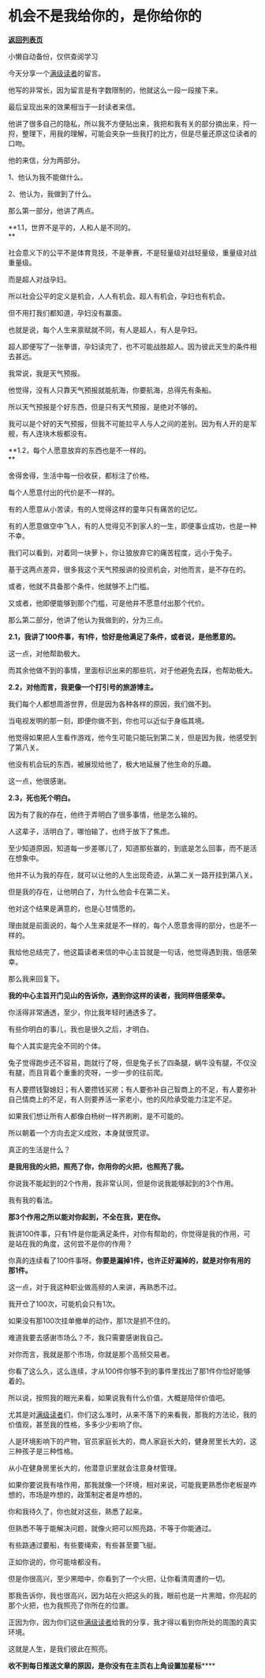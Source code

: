 # 机会不是我给你的，是你给你的

[**返回列表页**](/gzh/记忆承载)

小懒自动备份，仅供查阅学习

今天分享一个[满级读者](http://mp.weixin.qq.com/s?__biz=MzkwMzQ1MzczOQ==&mid=2247484209&idx=1&sn=870feed45c5e2987c536f2e8e7395add&chksm=c0974e75f7e0c7639f4e6ab7a738ecc25401ca9040929f8126147d5c53fcf6e1fc6feaff8024&scene=21#wechat_redirect)的留言。

他写的非常长，因为留言是有字数限制的，他就这么一段一段接下来。  

最后呈现出来的效果相当于一封读者来信。

他讲了很多自己的隐私，所以我不方便贴出来，我把和我有关的部分摘出来，捋一捋，整理下，用我的理解，可能会夹杂一些我打的比方，但是尽量还原这位读者的口吻。

他的来信，分为两部分。  

1、他认为我不能做什么。

2、他认为，我做到了什么。  

那么第一部分，他讲了两点。  

**1.1，世界不是平的，人和人是不同的。  
**

社会意义下的公平不是体育竞技，不是拳赛，不是轻量级对战轻量级，重量级对战重量级。

而是超人对战孕妇。

所以社会公平的定义是机会，人人有机会。超人有机会，孕妇也有机会。  

但不用打我们都知道，孕妇没有赢面。  

也就是说，每个人生来禀赋就不同，有人是超人，有人是孕妇。  

超人即便写了一张拳谱，孕妇读完了，也不可能战胜超人。因为彼此天生的条件相去甚远。  

我常说，我是天气预报。

他觉得，没有人只靠天气预报就能航海，你要航海，总得先有条船。

所以天气预报是个好东西，但是只有天气预报，是绝对不够的。  

我可以是个好的天气预报，但我不可能拉平人与人之间的差别。因为有人开的是军舰，有人连块木板都没有。  

**1.2，每个人愿意放弃的东西也是不一样的。  
**

舍得舍得，生活中每一份收获，都标注了价格。  

每个人愿意付出的代价是不一样的。  

有的人愿意从小苦读，有的人觉得这样的童年只有痛苦的记忆。

有的人愿意做空中飞人，有的人觉得见不到家人的一生，即便事业成功，也是一种不幸。

我们可以看到，对着同一块萝卜，你让狼放弃它的痛苦程度，远小于兔子。  

基于这两点差异，很多我这个天气预报讲的投资机会，对他而言，是不存在的。

或者，他就不具备那个条件，他就够不上门槛。  

又或者，他即便能够到那个门槛，可是他并不愿意付出那个代价。

那么第二部分，他讲了他认为我做到的，分为三点。

**2.1，我讲了100件事，有1件，恰好是他满足了条件，或者说，是他愿意的。**

这一点，对他帮助极大。

而其余他做不到的事情，里面标识出来的那些坑，对于他避免去踩，也帮助极大。  

**2.2，对他而言，我更像一个打引号的旅游博主。**

我们每个人都想周游世界，但是因为各种各样的原因，我们做不到。

当电视发明的那一刻，即便你做不到，你也可以近似于身临其境。

他觉得如果把人生看作游戏，他今生可能只能玩到第二关，但是因为我，他感受到了第八关。

他没有机会玩的东西，被展现给他了，极大地延展了他生命的乐趣。

这一点，他很感谢。

**2.3，死也死个明白。**

因为有了我的存在，他终于弄明白了很多事情，他是怎么输的。

人这辈子，活明白了，哪怕输了，也终于放下了焦虑。

至少知道原因，知道每一步差哪儿了，知道那些赢的，到底是怎么回事，而不是活在想象中。

他并不认为我的存在，就可以让他的人生出现奇迹，从第二关一路开挂到第八关。

但是我的存在，让他明白了，为什么他会卡在第二关。

他对这个结果是满意的，也是心甘情愿的。

理由就是前面说的，每个人生来就是不一样的，每个人愿意舍得的部分，也是不一样的。

我给他总结完了，他这篇读者来信的中心主旨就是一句话，他觉得遇到我，倍感荣幸。

那么我来回复下。  

**我的中心主旨开门见山的告诉你，遇到你这样的读者，我同样倍感荣幸。**

你活得非常通透，至少，你比我年轻时通透多了。

有些你明白的事儿，我也是很久之后，才明白。

每个人其实是完全不同的个体。  

兔子觉得跑步还不容易，跑就行了呀，但是兔子长了四条腿，蜗牛没有腿，不仅没有腿，而且背着个重重的壳呀，一步一步的往前爬。  

有人要攒钱娶媳妇；有人要攒钱买房；有人要弥补自己智商上的不足，有人要弥补自己情商上的不足，有人则要养活一家老小，他的风险承受能力注定不足。

如果我们想让所有人都像白杨树一样齐刷刷，是不可能的。

所以朝着一个方向去定义成败，本身就很荒谬。

真正的生活是什么？

**是我用我的火把，照亮了你，你用你的火把，也照亮了我。**

你说我不能起到的2个作用，我非常认同，但是你说我能够起到的3个作用。

我有我的看法。

**那3个作用之所以能对你起到，不全在我，更在你。**

我讲100件事，只有1件是你能满足条件，对你有帮助的，你觉得是我的作用，可是站在我的角度，这何尝不是你的作用？

你真的连续看了100件事呀。**你要是漏掉1件，也许正好漏掉的，就是对你有用的那1件。**

这一点，对于我这种职业做高频的人来讲，再熟悉不过。  

我开仓了100次，可能机会只有1次。

如果没有那100次挂单撤单的动作，那1次是抓不住的。

难道我要去感谢市场么？不，我只需要感谢我自己。  

对你而言，我就是那个市场，你就是那个高频交易者。

你看了这么久，这么连续，才从100件你够不到的事件里找出了那1件你恰好能够着的。  

所以说，按照我的眼光来看，如果说我有什么价值，大概是陪伴价值吧。  

尤其是对[满级读者](http://mp.weixin.qq.com/s?__biz=MzkwMzQ1MzczOQ==&mid=2247484209&idx=1&sn=870feed45c5e2987c536f2e8e7395add&chksm=c0974e75f7e0c7639f4e6ab7a738ecc25401ca9040929f8126147d5c53fcf6e1fc6feaff8024&scene=21#wechat_redirect)们，你们这么准时，从来不落下的来看我，那我的方法论，我的价值观，甚至我的性格，多多少少影响了你。  

人是环境影响下的产物，官员家庭长大的，商人家庭长大的，健身房里长大的，这三种孩子是三种性格。

从小在健身房里长大的，他潜意识里就会注意身材管理。  

如果你要说我有啥作用，那我就像一个环境，相对来说，可能我更熟悉你老板是咋想的，市场是咋想的，政策制定者是咋想的。  

你和我待久了，你也就对这些，熟悉了起来。

但熟悉不等于能解决问题，就像火把可以照亮路，不等于你能通过。  

有些路通过要船，有些要绳索，有些甚至要飞艇。

正如你说的，你可能啥都没有。  

但是你很高兴，至少黑暗中，你看到了一个火把，让你看清周遭的一切。  

那我告诉你，我也很高兴，因为站在火把这头的我，眼前也是一片黑暗，你亮起的那个火把，也为我照亮了你所在的位置。  

正因为你，因为你们这些[满级读者](http://mp.weixin.qq.com/s?__biz=MzkwMzQ1MzczOQ==&mid=2247484209&idx=1&sn=870feed45c5e2987c536f2e8e7395add&chksm=c0974e75f7e0c7639f4e6ab7a738ecc25401ca9040929f8126147d5c53fcf6e1fc6feaff8024&scene=21#wechat_redirect)给我的分享，我才得以看到你所处的周围的真实环境。  

这就是人生，是我们彼此在照亮。

**收不到每日推送文章的原因，是你没有在主页右上角设置加星标******

